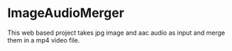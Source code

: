 # ImageAudioMerger
This web based project takes jpg image and aac audio as input and merge them in a mp4 video file.
